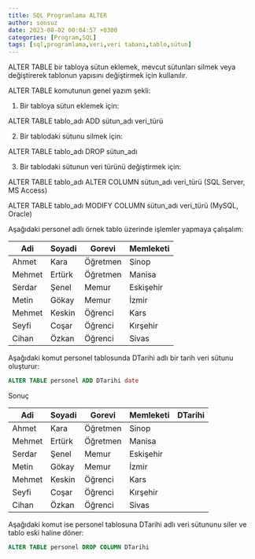```yaml
---
title: SQL Programlama ALTER
author: sonsuz
date: 2023-08-02 00:04:57 +0300
categories: [Program,SQL]
tags: [sql,programlama,veri,veri tabanı,tablo,sütun]
---
```



ALTER TABLE bir tabloya sütun eklemek, mevcut sütunları silmek veya değiştirerek tablonun yapısını değiştirmek için kullanılır.

ALTER TABLE komutunun genel yazım şekli:

1. Bir tabloya sütun eklemek için:

ALTER TABLE tablo\_adı ADD sütun\_adı veri\_türü

2. Bir tablodaki sütunu silmek için:

ALTER TABLE tablo\_adı DROP sütun\_adı

3. Bir tablodaki sütunun veri türünü değiştirmek için:

ALTER TABLE tablo\_adı ALTER COLUMN sütun\_adı veri\_türü (SQL Server, MS Access)

ALTER TABLE tablo\_adı MODIFY COLUMN sütun\_adı veri\_türü (MySQL, Oracle)

Aşağıdaki personel adlı örnek tablo üzerinde işlemler yapmaya çalışalım:

| Adi | Soyadi | Gorevi | Memleketi |
| --- | --- | --- | --- |
| Ahmet | Kara | Öğretmen | Sinop |
| Mehmet | Ertürk | Öğretmen | Manisa |
| Serdar | Şenel | Memur | Eskişehir |
| Metin | Gökay | Memur | İzmir |
| Mehmet | Keskin | Öğrenci | Kars |
| Seyfi | Coşar | Öğrenci | Kırşehir |
| Cihan | Özkan | Öğrenci | Sivas |

Aşağıdaki komut personel tablosunda DTarihi adlı bir tarih veri sütunu oluşturur:

```sql
ALTER TABLE personel ADD DTarihi date
```

Sonuç

| Adi | Soyadi | Gorevi | Memleketi | DTarihi |
| --- | --- | --- | --- | --- |
| Ahmet | Kara | Öğretmen | Sinop |  |
| Mehmet | Ertürk | Öğretmen | Manisa |  |
| Serdar | Şenel | Memur | Eskişehir |  |
| Metin | Gökay | Memur | İzmir |  |
| Mehmet | Keskin | Öğrenci | Kars |  |
| Seyfi | Coşar | Öğrenci | Kırşehir |  |
| Cihan | Özkan | Öğrenci | Sivas |  |

Aşağıdaki komut ise personel tablosuna DTarihi adlı veri sütununu siler ve tablo eski haline döner:

```sql
ALTER TABLE personel DROP COLUMN DTarihi
```
